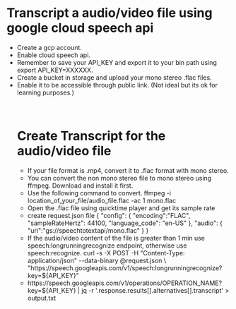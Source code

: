 
<b><h1>Transcript a audio/video file using google cloud speech api </h1></b>
<p>
<ul>
<li>Create a gcp account.</li>
<li>Enable cloud speech api.</li>
<li>Remember to save your API_KEY and export it to your bin path using export API_KEY=XXXXXX.</li>
<li>Create a bucket in storage and upload your mono stereo .flac files.</li>
<li>Enable it to be accessible through public link. (Not ideal but its ok for learning purposes.)</li>
<br>
<br>
<b><h1>Create Transcript for the audio/video file</h1></b>
<ul>
<li>
If your file format is .mp4, convert it to .flac format with mono stereo.</li>
<li>You can convert the non mono stereo file to mono stereo using ffmpeg. Download and install it first.</li>
<li>Use the following command to convert.
ffmpeg -i location_of_your_file/audio_file.flac -ac 1 mono.flac</li>
<li>Open the .flac file using quicktime player and get its sample rate </li>
<li>create request.json file
{
  "config": {
      "encoding":"FLAC",  
      "sampleRateHertz": 44100,  
      "language_code": "en-US"
  },
  "audio": {
      "uri":"gs://speechtotextapi/mono.flac"
  }
}</li>

<li>If the audio/video content of the file is greater than 1 min use speech:longrunningrecognize endpoint, otherwise use speech:recognize.
curl -s -X POST -H "Content-Type: application/json" --data-binary @request.json \
"https://speech.googleapis.com/v1/speech:longrunningrecognize?key=${API_KEY}"
</li>
<li>
https://speech.googleapis.com/v1/operations/OPERATION_NAME?key=${API_KEY}
| jq -r '.response.results[].alternatives[].transcript' > output.txt
</li>
</ul>

